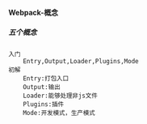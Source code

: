 #### Webpack-概念

##### 五个概念

```
入门
    Entry,Output,Loader,Plugins,Mode
初解
    Entry:打包入口
    Output:输出
    Loader:能够处理非js文件
    Plugins:插件
    Mode:开发模式，生产模式
```

